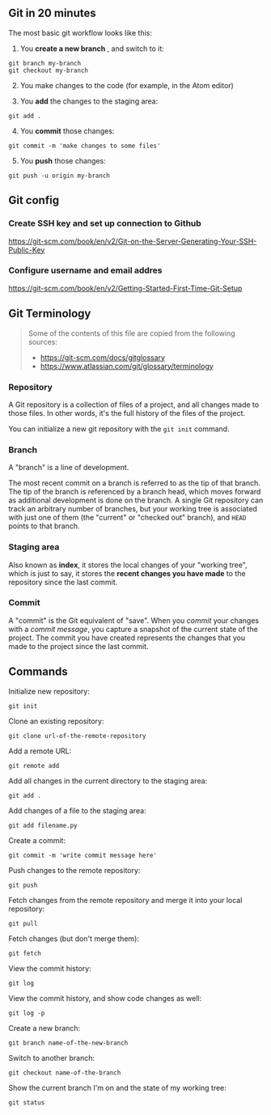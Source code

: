 ## Git in 20 minutes


The most basic git workflow looks like this:


1) You **create a new branch** , and switch to it:

```
git branch my-branch
git checkout my-branch
```

2) You make changes to the code (for example, in the Atom editor)

3) You **add** the changes to the staging area:

```
git add .
```

4) You **commit** those changes:

```
git commit -m 'make changes to some files'
```

5) You **push** those changes:

```
git push -u origin my-branch
```


## Git config


### Create SSH key and set up connection to Github

https://git-scm.com/book/en/v2/Git-on-the-Server-Generating-Your-SSH-Public-Key

### Configure username and email addres

https://git-scm.com/book/en/v2/Getting-Started-First-Time-Git-Setup

## Git Terminology


> Some of the contents of this file are copied from the following sources:  
> - https://git-scm.com/docs/gitglossary
> - https://www.atlassian.com/git/glossary/terminology


### Repository

A Git repository is a collection of files of a project, and all changes made to those files. In other words, it's the full history of the files of the project.

You can initialize a new git repository with the `git init` command.

### Branch

A "branch" is a line of development. 

The most recent commit on a branch is referred to as the tip of that branch. The tip of the branch is referenced by a branch head, 
which moves forward as additional development is done on the branch. 
A single Git repository can track an arbitrary number of branches, but your working tree is associated with just one of them (the "current" or "checked out" branch), and `HEAD` points to that branch.

### Staging area

Also known as **index**, it stores the local changes of your "working tree", which is just to say, it stores the **recent changes you have made** to the repository since the last commit.


### Commit 

A "commit" is the Git equivalent of "save". When you *commit* your changes with a *commit message*, you capture a snapshot of the current state of the project. The commit you have created represents the changes that you made to the project since the last commit.


## Commands

Initialize new repository:

```
git init
```


Clone an existing repository:

```
git clone url-of-the-remote-repository
```


Add a remote URL:

```
git remote add
```


Add all changes in the current directory to the staging area:

```
git add .
```

Add changes of a file to the staging area:

```
git add filename.py
```

Create a commit:

```
git commit -m 'write commit message here'
```

Push changes to the remote repository:

```
git push
```

Fetch changes from the remote repository and merge it into your local repository:
 
```
git pull
```


Fetch changes (but don't merge them):

```
git fetch
```

View the commit history:


```
git log
```

View the commit history, and show code changes as well:

```
git log -p
```


Create a new branch:

```
git branch name-of-the-new-branch
```


Switch to another branch:


```
git checkout name-of-the-branch
```


Show the current branch I'm on and the state of my working tree:

```
git status
```

